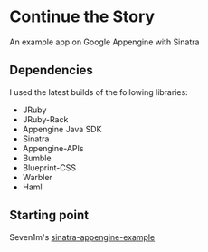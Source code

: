 # Continue the Story

An example app on Google Appengine with Sinatra

## Dependencies

I used the latest builds of the following libraries:

* JRuby
* JRuby-Rack
* Appengine Java SDK
* Sinatra
* Appengine-APIs
* Bumble
* Blueprint-CSS
* Warbler
* Haml

## Starting point

Seven1m's [sinatra-appengine-example](http://github.com/seven1m/sinatra-appengine-example/tree/master)